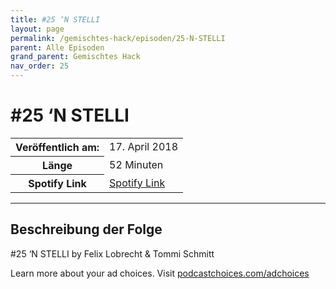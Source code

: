 ```yaml
---
title: #25 ‘N STELLI
layout: page
permalink: /gemischtes-hack/episoden/25-N-STELLI
parent: Alle Episoden
grand_parent: Gemischtes Hack
nav_order: 25
---
```


# #25 ‘N STELLI
<table class="resp-table dcf-table dcf-table-responsive dcf-table-bordered dcf-table-striped dcf-w-100%">
                    <tbody>
                        <tr>
                            <th scope="row">Veröffentlich am:</th>
                            <td data-label="Veröffentlich am:">17. April 2018</td>
                        </tr>
                        <tr>
                            <th scope="row">Länge </th>
                            <td data-label="Länge ">52 Minuten</td>
                        </tr><tr>
                                <th scope="row">Spotify Link</th>
                                <td data-label="Spotify Link"><a href="https://open.spotify.com/episode/15ZqQP5M8abaxXpUV5Npvl">Spotify Link</a></td>
                            </tr></tbody>
                </table>

***

## Beschreibung der Folge

<div>
<p>#25 ‘N STELLI by Felix Lobrecht &amp; Tommi Schmitt</p><p> </p><p>Learn more about your ad choices. Visit <a href="https://podcastchoices.com/adchoices">podcastchoices.com/adchoices</a></p>  
</div>

